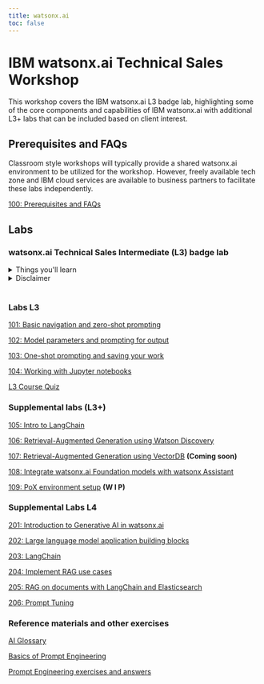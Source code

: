 ```yaml
---
title: watsonx.ai
toc: false
---
```


# IBM watsonx.ai Technical Sales Workshop

This workshop covers the IBM watsonx.ai L3 badge lab, highlighting some of the core components and capabilities of IBM watsonx.ai with additional L3+ labs that can be included based on client interest.

## Prerequisites and FAQs

Classroom style workshops will typically provide a shared watsonx.ai environment to be utilized for the workshop. However, freely available tech zone and IBM cloud services are available to business partners to facilitate these labs independently.

[100: Prerequisites and FAQs](/watsonx/watsonxai/100)

## Labs

### watsonx.ai Technical Sales Intermediate (L3) badge lab

<details>
  <summary>Things you'll learn</summary>

- The watsonx.ai web based Prompt Lab UI, including Structured and Freeform interface, sample prompts, model information panels and model parameter panel.
- Strengths and weaknesses of different models
- An overview of the model parameters and how they influence output.
- Zero shot vs. Few shot prompting
- Using prompts to generate specific output
- Saving prompts and prompt sessions
- Restoring a prompt to an earlier state via prompt history
- Saving prompts to a Jupyter notebook and working with the Jupyter notebook
</details>

<details>
<summary>Disclaimer</summary>

Watsonx.ai is being developed and released in an agile manner, which may result in some of the lab screenshots looking slightly different from what you see in the UI. You may notice the following differences:

- Additional foundation models in the library list
- Tweaks to the user interface (location of buttons, text/labels for various fields)
- Additional tabs/buttons (especially when the Tuning Studio is released).

None of the above changes should impact the labs in this document. However, there are a few possible changes that would compromise the integrity of the lab:

- Ongoing tuning of the foundation models may result in varied results.
- Updates to the sample prompt default text may change. The original text for all prompts has been provided in the lab document if you need to copy/paste to the prompt UI.
</details>

<br />

### Labs L3

[101: Basic navigation and zero-shot prompting](/watsonx/watsonxai/101)

[102: Model parameters and prompting for output](/watsonx/watsonxai/102)

[103: One-shot prompting and saving your work](/watsonx/watsonxai/103)

[104: Working with Jupyter notebooks](/watsonx/watsonxai/104)

[L3 Course Quiz](https://learn.ibm.com/course/view.php?id=13452)

### Supplemental labs (L3+)

[105: Intro to LangChain](/watsonx/watsonxai/105)

[106: Retrieval-Augmented Generation using Watson Discovery](/watsonx/watsonxai/106)

[107: Retrieval-Augmented Generation using VectorDB](/watsonx/watsonxai/107) **(Coming soon)**

[108: Integrate watsonx.ai Foundation models with watsonx Assistant](/watsonx/watsonxai/108)

[109: PoX environment setup](/watsonx/watsonxai/109) **(W I P)**

### Supplemental Labs L4

[201: Introduction to Generative AI in watsonx.ai](/watsonx/watsonxai/level-4/201)

[202: Large language model application building blocks](/watsonx/watsonxai/level-4/202)

[203: LangChain](/watsonx/watsonxai/level-4/203)

[204: Implement RAG use cases](/watsonx/watsonxai/level-4/204)

[205: RAG on documents with LangChain and Elasticsearch](/watsonx/watsonxai/level-4/205)

[206: Prompt Tuning](/watsonx/watsonxai/level-4/206)

### Reference materials and other exercises

[AI Glossary](/watsonx/watsonxai/ref100)

[Basics of Prompt Engineering](/watsonx/watsonxai/ref101)

[Prompt Engineering exercises and answers](/watsonx/watsonxai/ref102)
